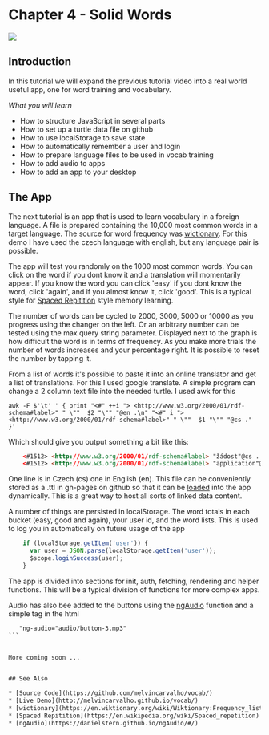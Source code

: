 # Chapter 4 - Solid Words

![](https://melvincarvalho.gitbooks.io/solid-tutorials/content/words.png)


## Introduction

In this tutorial we will expand the previous tutorial video into a real world useful app, one for word training and vocabulary.

*What you will learn*

* How to structure JavaScript in several parts
* How to set up a turtle data file on github
* How to use localStorage to save state
* How to automatically remember a user and login
* How to prepare language files to be used in vocab training
* How to add audio to apps
* How to add an app to your desktop

## The App


The next tutorial is an app that is used to learn vocabulary in a foreign language.  A file is prepared containing the 10,000 most common words in a target language.  The source for word frequency was [wictionary](https://en.wiktionary.org/wiki/Wiktionary:Frequency_lists).  For this demo I have used the czech language with english, but any language pair is possible.

The app will test you randomly on the 1000 most common words.  You can click on the word if you dont know it and a translation will momentarily appear.  If you know the word you can click 'easy' if you dont know the word, click 'again', and if you almost know it, click 'good'.  This is a typical style for [Spaced Repitition](https://en.wikipedia.org/wiki/Spaced_repetition) style memory learning.

The number of words can be cycled to 2000, 3000, 5000 or 10000 as you progress using the changer on the left.  Or an arbitrary number can be tested using the max query string parameter.  Displayed next to the graph is how difficult the word is in terms of frequency.  As you make more trials the number of words increases and your percentage right.  It is possible to reset the number by tapping it.

From a list of words it's possible to paste it into an online translator and get a list of translations.  For this I used google translate.  A simple program can change a 2 column text file into the needed turtle.  I used awk for this

``` 
awk -F $'\t' ' { print "<#" ++i "> <http://www.w3.org/2000/01/rdf-schema#label>" " \""  $2 "\"" "@en .\n" "<#" i ">  <http://www.w3.org/2000/01/rdf-schema#label>" " \""  $1 "\"" "@cs ." }'
```

Which should give you output something a bit like this:

```html
    <#1512> <http://www.w3.org/2000/01/rdf-schema#label> "žádost"@cs .
    <#1512> <http://www.w3.org/2000/01/rdf-schema#label> "application"@en .
````

One line is in Czech (cs) one in English (en).  This file can be conveniently stored as a .ttl in gh-pages on github so that it can be [loaded](https://github.com/melvincarvalho/data/blob/master/vocab/czech.ttl) into the app dynamically.  This is a great way to host all sorts of linked data content.

A number of things are persisted in localStorage.  The word totals in each bucket (easy, good and again), your user id, and the word lists.  This is used to log you in automatically on future usage of the app

```JavaScript
    if (localStorage.getItem('user')) {
      var user = JSON.parse(localStorage.getItem('user'));
      $scope.loginSuccess(user);
    }
```

The app is divided into sections for init, auth, fetching, rendering and helper functions.  This will be a typical division of functions for more complex apps.

Audio has also bee added to the buttons using the [ngAudio](https://danielstern.github.io/ngAudio/#/) function and a simple tag in the html

````html
   "ng-audio="audio/button-3.mp3"
```


More coming soon ...


## See Also

* [Source Code](https://github.com/melvincarvalho/vocab/)
* [Live Demo](http://melvincarvalho.github.io/vocab/)
* [wictionary](https://en.wiktionary.org/wiki/Wiktionary:Frequency_lists)
* [Spaced Repitition](https://en.wikipedia.org/wiki/Spaced_repetition)
* [ngAudio](https://danielstern.github.io/ngAudio/#/)
